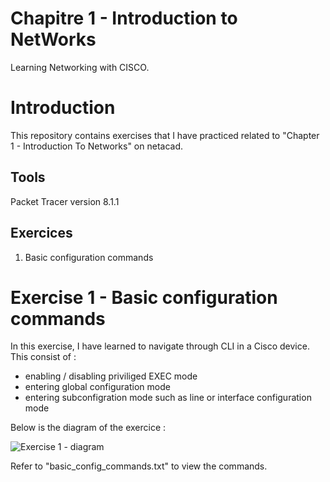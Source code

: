 # Chapitre 1 - Introduction to NetWorks
Learning Networking with CISCO. 

# Introduction
This repository contains exercises that I have practiced related to "Chapter 1 - Introduction To Networks" on netacad. 

## Tools
Packet Tracer version 8.1.1

## Exercices
1. Basic configuration commands


# Exercise 1 - Basic configuration commands
In this exercise, I have learned to navigate through CLI in a Cisco device. This consist of :
- enabling / disabling priviliged EXEC mode
- entering global configuration mode
- entering subconfigration mode such as line or interface configuration mode

Below is the diagram of the exercice :

![Exercise 1 - diagram](https://github.com/RiriJane/Intro_To_Networks_CISCO/blob/main/ex1_basic_commands/exo_1.svg)

Refer to "basic_config_commands.txt" to view the commands.
